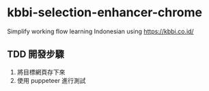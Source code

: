 # kbbi-selection-enhancer-chrome
Simplify working flow learning Indonesian using https://kbbi.co.id/

## TDD 開發步驟
1. 將目標網頁存下來
2. 使用 puppeteer 進行測試

